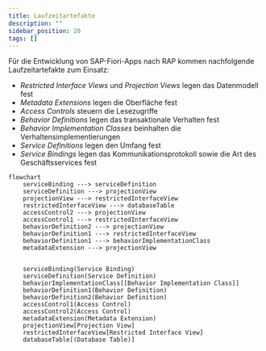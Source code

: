 ```yaml
---
title: Laufzeitartefakte
description: ""
sidebar_position: 20
tags: []
---
```


Für die Entwicklung von SAP-Fiori-Apps nach RAP kommen nachfolgende Laufzeitartefakte zum Einsatz:

- _Restricted Interface Views_ und _Projection Views_ legen das Datenmodell fest
- _Metadata Extensions_ legen die Oberfläche fest
- _Access Controls_ steuern die Lesezugriffe
- _Behavior Definitions_ legen das transaktionale Verhalten fest
- _Behavior Implementation Classes_ beinhalten die Verhaltensimplementierungen
- _Service Definitions_ legen den Umfang fest
- _Service Bindings_ legen das Kommunikationsprotokoll sowie die Art des Geschäftsservices fest

```mermaid
flowchart
    serviceBinding ---> serviceDefinition
    serviceDefinition ---> projectionView
    projectionView ---> restrictedInterfaceView
    restrictedInterfaceView ---> databaseTable
    accessControl2 ---> projectionView
    accessControl1 ---> restrictedInterfaceView
    behaviorDefinition2 ---> projectionView
    behaviorDefinition1 ---> restrictedInterfaceView
    behaviorDefinition1 ---> behaviorImplementationClass
    metadataExtension ---> projectionView


    serviceBinding(Service Binding)
    serviceDefinition(Service Definition)
    behaviorImplementationClass[[Behavior Implementation Class]]
    behaviorDefinition1(Behavior Definition)
    behaviorDefinition2(Behavior Definition)
    accessControl1(Access Control)
    accessControl2(Access Control)
    metadataExtension(Metadata Extension)
    projectionView[Projection View]
    restrictedInterfaceView[Restricted Interface View]
    databaseTable[(Database Table)]
```

